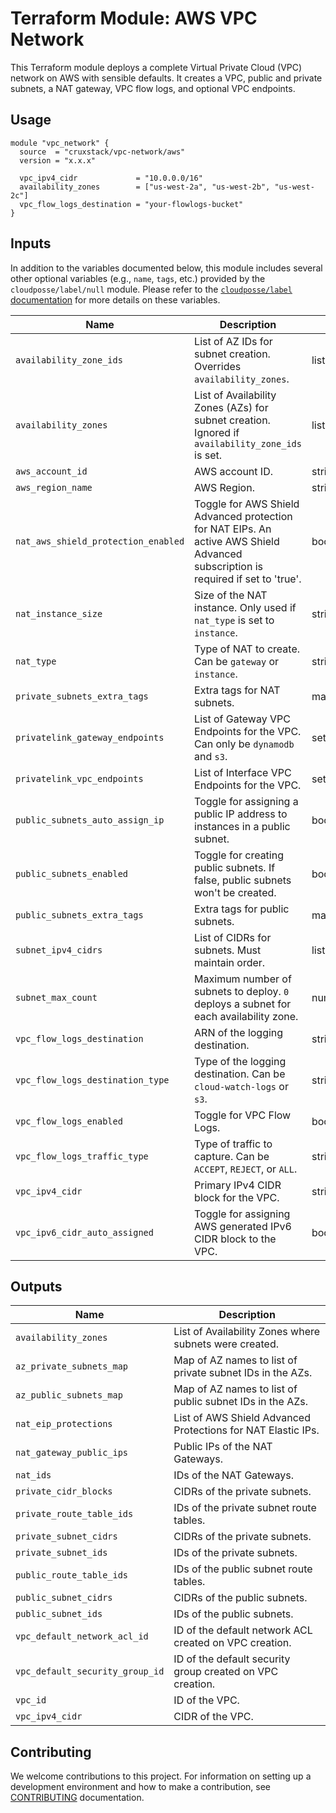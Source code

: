 # Terraform Module: AWS VPC Network

This Terraform module deploys a complete Virtual Private Cloud (VPC) network on
AWS with sensible defaults. It creates a VPC, public and private subnets, a NAT
gateway, VPC flow logs, and optional VPC endpoints.

## Usage

```hcl
module "vpc_network" {
  source  = "cruxstack/vpc-network/aws"
  version = "x.x.x"

  vpc_ipv4_cidr             = "10.0.0.0/16"
  availability_zones        = ["us-west-2a", "us-west-2b", "us-west-2c"]
  vpc_flow_logs_destination = "your-flowlogs-bucket"
}
```

## Inputs

In addition to the variables documented below, this module includes several
other optional variables (e.g., `name`, `tags`, etc.) provided by the
`cloudposse/label/null` module. Please refer to the [`cloudposse/label` documentation](https://registry.terraform.io/modules/cloudposse/label/null/latest)
for more details on these variables.

| Name                                | Description                                                                                                                      | Type         | Default   | Required |
|-------------------------------------|----------------------------------------------------------------------------------------------------------------------------------|--------------|-----------|----------|
| `availability_zone_ids`             | List of AZ IDs for subnet creation. Overrides `availability_zones`.                                                              | list(string) | []        | No       |
| `availability_zones`                | List of Availability Zones (AZs) for subnet creation. Ignored if `availability_zone_ids` is set.                                 | list(string) | []        | No       |
| `aws_account_id`                    | AWS account ID.                                                                                                                  | string       | ""        | No       |
| `aws_region_name`                   | AWS Region.                                                                                                                      | string       | ""        | No       |
| `nat_aws_shield_protection_enabled` | Toggle for AWS Shield Advanced protection for NAT EIPs. An active AWS Shield Advanced subscription is required if set to 'true'. | bool         | false     | No       |
| `nat_instance_size`                 | Size of the NAT instance. Only used if `nat_type` is set to `instance`.                                                          | string       | "t3.nano" | No       |
| `nat_type`                          | Type of NAT to create. Can be `gateway` or `instance`.                                                                           | string       | "gateway" | No       |
| `private_subnets_extra_tags`        | Extra tags for NAT subnets.                                                                                                      | map(string)  | {}        | No       |
| `privatelink_gateway_endpoints`     | List of Gateway VPC Endpoints for the VPC. Can only be `dynamodb` and `s3`.                                                      | set(string)  | []        | No       |
| `privatelink_vpc_endpoints`         | List of Interface VPC Endpoints for the VPC.                                                                                     | set(string)  | []        | No       |
| `public_subnets_auto_assign_ip`     | Toggle for assigning a public IP address to instances in a public subnet.                                                        | bool         | true      | No       |
| `public_subnets_enabled`            | Toggle for creating public subnets. If false, public subnets won't be created.                                                   | bool         | true      | No       |
| `public_subnets_extra_tags`         | Extra tags for public subnets.                                                                                                   | map(string)  | {}        | No       |
| `subnet_ipv4_cidrs`                 | List of CIDRs for subnets. Must maintain order.                                                                                  | list(object) | []        | No       |
| `subnet_max_count`                  | Maximum number of subnets to deploy. `0` deploys a subnet for each availability zone.                                            | number       | 0         | No       |
| `vpc_flow_logs_destination`         | ARN of the logging destination.                                                                                                  | string       | ""        | No       |
| `vpc_flow_logs_destination_type`    | Type of the logging destination. Can be `cloud-watch-logs` or `s3`.                                                              | string       | "s3"      | No       |
| `vpc_flow_logs_enabled`             | Toggle for VPC Flow Logs.                                                                                                        | bool         | true      | No       |
| `vpc_flow_logs_traffic_type`        | Type of traffic to capture. Can be `ACCEPT`, `REJECT`, or `ALL`.                                                                 | string       | "ALL"     | No       |
| `vpc_ipv4_cidr`                     | Primary IPv4 CIDR block for the VPC.                                                                                             | string       | None      | Yes      |
| `vpc_ipv6_cidr_auto_assigned`       | Toggle for assigning AWS generated IPv6 CIDR block to the VPC.                                                                   | bool         | false     | No       |

## Outputs

| Name                            | Description                                                  |
|---------------------------------|--------------------------------------------------------------|
| `availability_zones`            | List of Availability Zones where subnets were created.       |
| `az_private_subnets_map`        | Map of AZ names to list of private subnet IDs in the AZs.    |
| `az_public_subnets_map`         | Map of AZ names to list of public subnet IDs in the AZs.     |
| `nat_eip_protections`           | List of AWS Shield Advanced Protections for NAT Elastic IPs. |
| `nat_gateway_public_ips`        | Public IPs of the NAT Gateways.                              |
| `nat_ids`                       | IDs of the NAT Gateways.                                     |
| `private_cidr_blocks`           | CIDRs of the private subnets.                                |
| `private_route_table_ids`       | IDs of the private subnet route tables.                      |
| `private_subnet_cidrs`          | CIDRs of the private subnets.                                |
| `private_subnet_ids`            | IDs of the private subnets.                                  |
| `public_route_table_ids`        | IDs of the public subnet route tables.                       |
| `public_subnet_cidrs`           | CIDRs of the public subnets.                                 |
| `public_subnet_ids`             | IDs of the public subnets.                                   |
| `vpc_default_network_acl_id`    | ID of the default network ACL created on VPC creation.       |
| `vpc_default_security_group_id` | ID of the default security group created on VPC creation.    |
| `vpc_id`                        | ID of the VPC.                                               |
| `vpc_ipv4_cidr`                 | CIDR of the VPC.                                             |

## Contributing

We welcome contributions to this project. For information on setting up a
development environment and how to make a contribution, see [CONTRIBUTING](./CONTRIBUTING.md)
documentation.
